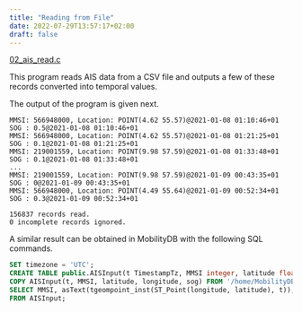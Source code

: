 ```yaml
---
title: "Reading from File"
date: 2022-07-29T13:57:17+02:00
draft: false
---
```


[02_ais_read.c](https://github.com/MobilityDB/MobilityDB/blob/master/meos/examples/02_ais_read.c)

This program reads AIS data from a CSV file and outputs a few of these records converted into temporal values.

The output of the program is given next.
```
MMSI: 566948000, Location: POINT(4.62 55.57)@2021-01-08 01:10:46+01 SOG : 0.5@2021-01-08 01:10:46+01
MMSI: 566948000, Location: POINT(4.62 55.57)@2021-01-08 01:21:25+01 SOG : 0.1@2021-01-08 01:21:25+01
MMSI: 219001559, Location: POINT(9.98 57.59)@2021-01-08 01:33:48+01 SOG : 0.1@2021-01-08 01:33:48+01
...
MMSI: 219001559, Location: POINT(9.98 57.59)@2021-01-09 00:43:35+01 SOG : 0@2021-01-09 00:43:35+01
MMSI: 566948000, Location: POINT(4.49 55.64)@2021-01-09 00:52:34+01 SOG : 0.3@2021-01-09 00:52:34+01

156837 records read.
0 incomplete records ignored.
```

A similar result can be obtained in MobilityDB with the following SQL commands.
```sql
SET timezone = 'UTC';
CREATE TABLE public.AISInput(t TimestampTz, MMSI integer, latitude float, longitude float, sog float);
COPY AISInput(t, MMSI, latitude, longitude, sog) FROM '/home/MobilityDB/meos/examples/aisinput.csv' CSV HEADER;
SELECT MMSI, asText(tgeompoint_inst(ST_Point(longitude, latitude), t)), tfloat_inst(sog, t)
FROM AISInput;
```

